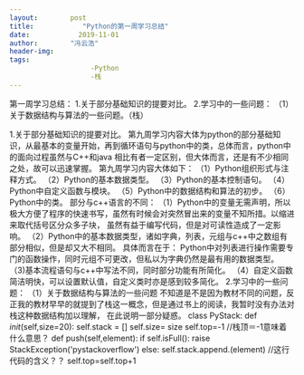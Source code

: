 ```yaml
---
layout:        post
title:            "Python的第一周学习总结"
date:            2019-11-01
author:        "冯云浩"
header-img:
tags:
                    -Python
                    -栈
---
```




第一周学习总结：
1.关于部分基础知识的提要对比。
2.学习中的一些问题：
（1）关于数据结构与算法的一些问题。（栈）

1.关于部分基础知识的提要对比。
  第九周学习内容大体为python的部分基础知识，从最基本的变量开始，再到循环语句与python中的类，总体而言，python中的面向过程虽然与C++和java
相比有者一定区别，但大体而言，还是有不少相同之处，故可以迅速掌握。
第九周学习内容大体如下：
（1）Python组织形式与注释方式。
（2）Python的基本数据类型。
（3）Python的基本控制语句。
（4）Python中自定义函数与模块。
（5）Python中的数据结构和算法的初步。
（6）Python中的类。
部分与c++语言的不同：
（1）Python中的变量无需声明，所以极大方便了程序的快速书写，虽然有时候会对突然冒出来的变量不知所措。以缩进来取代括号区分众多子块，
虽然有益于编写代码，但是对可读性造成了一定影响。
（2）Python中的基本数据类型，诸如字典，列表，元组与c++中之数组有部分相似，但是却又大不相同。
具体而言在于：
Python中对列表进行操作需要专门的函数操作，同时元组不可更改，但私以为字典仍然是最有用的数据类型。
（3)基本流程语句与c++中写法不同，同时部分功能有所简化。
（4）自定义函数简洁明快，可以设置默认值，自定义类时亦是感到较多简化。
2.学习中的一些问题：
（1）关于数据结构与算法的一些问题
不知道是不是因为教材不同的问题，反正我的教材早早的就提到了栈这一概念，但是通过书上的阅读，我暂时没有办法对栈这种数据结构加以理解，
在此说明一部分疑惑。
class PyStack:
       def _init_(self,size=20):
            self.stack = []
            self.size= size
            self.top=-1                                          //栈顶＝-1意味着什么意思？
       def push(self,element):
             if self.isFull():
             raise StackException('pystackoverflow')
             else:
             self.stack.append.(element)                    //这行代码的含义？？
             self.top=self.top+1
